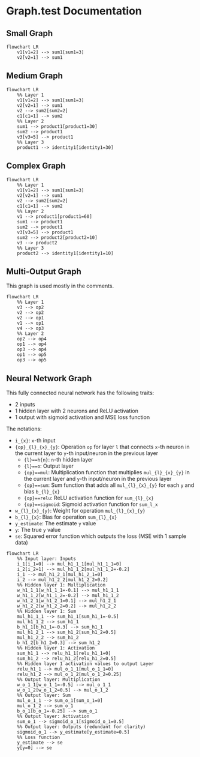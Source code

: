# Graph.test Documentation

## Small Graph

```mermaid
flowchart LR
    v1[v1=2] --> sum1[sum1=3]
    v2[v2=1] --> sum1
```

## Medium Graph

```mermaid
flowchart LR
    %% Layer 1
    v1[v1=2] --> sum1[sum1=3]
    v2[v2=1] --> sum1
    v2 --> sum2[sum2=2]
    c1[c1=1] --> sum2
    %% Layer 2
    sum1 --> product1[product1=30]
    sum2 --> product1
    v3[v3=5] --> product1
    %% Layer 3
    product1 --> identity1[identity1=30]
```

## Complex Graph

```mermaid
flowchart LR
    %% Layer 1
    v1[v1=2] --> sum1[sum1=3]
    v2[v2=1] --> sum1
    v2 --> sum2[sum2=2]
    c1[c1=1] --> sum2
    %% Layer 2
    v1 --> product1[product1=60]
    sum1 --> product1
    sum2 --> product1
    v3[v3=5] --> product1
    sum2 --> product2[product2=10]
    v3 --> product2
    %% Layer 3
    product2 --> identity1[identity1=10]
```

## Multi-Output Graph

This graph is used mostly in the comments.

```mermaid
flowchart LR
    %% Layer 1
    v3 --> op2
    v2 --> op2
    v2 --> op1
    v1 --> op1
    v4 --> op3
    %% Layer 2
    op2 --> op4
    op1 --> op4
    op3 --> op4
    op1 --> op5
    op3 --> op5
```

## Neural Network Graph

This fully connected neural network has the following traits:
- 2 inputs
- 1 hidden layer with 2 neurons and ReLU activation
- 1 output with sigmoid activation and MSE loss function

The notations:
- `i_{x}`: `x`-th input
- `{op}_{l}_{x}_{y}`: Operation `op` for layer `l` that connects `x`-th neuron in the current layer to `y`-th input/neuron in the previous layer
    - `{l}==h{n}`: `n`-th hidden layer
    - `{l}==o`: Output layer
    - `{op}==mul`: Multiplication function that multiplies `mul_{l}_{x}_{y}` in the current layer and `y`-th input/neuron in the previous layer
    - `{op}==sum`: Sum function that adds all `mul_{l}_{x}_{y}` for each `y` and bias `b_{l}_{x}`
    - `{op}==relu`: ReLU activation function for `sum_{l}_{x}`
    - `{op}==sigmoid`: Sigmoid activation function for `sum_l_x`
- `w_{l}_{x}_{y}`: Weight for operation `mul_{l}_{x}_{y}`
- `b_{l}_{x}`: Bias for operation `sum_{l}_{x}`
- `y_estimate`: The estimate `y` value
- `y`: The true `y` value
- `se`: Squared error function which outputs the loss (MSE with 1 sample data)

```mermaid
flowchart LR
    %% Input layer: Inputs
    i_1[i_1=0] --> mul_h1_1_1[mul_h1_1_1=0]
    i_2[i_2=1] --> mul_h1_1_2[mul_h1_1_2=-0.2]
    i_1 --> mul_h1_2_1[mul_h1_2_1=0]
    i_2 --> mul_h1_2_2[mul_h1_2_2=0.2]
    %% Hidden layer 1: Multiplication
    w_h1_1_1[w_h1_1_1=-0.1] --> mul_h1_1_1
    w_h1_1_2[w_h1_1_2=-0.2] --> mul_h1_1_2
    w_h1_2_1[w_h1_2_1=0.1] --> mul_h1_2_1
    w_h1_2_2[w_h1_2_2=0.2] --> mul_h1_2_2
    %% Hidden layer 1: Sum
    mul_h1_1_1 --> sum_h1_1[sum_h1_1=-0.5]
    mul_h1_1_2 --> sum_h1_1
    b_h1_1[b_h1_1=-0.3] --> sum_h1_1
    mul_h1_2_1 --> sum_h1_2[sum_h1_2=0.5]
    mul_h1_2_2 --> sum_h1_2
    b_h1_2[b_h1_2=0.3] --> sum_h1_2
    %% Hidden layer 1: Activation
    sum_h1_1 --> relu_h1_1[relu_h1_1=0]
    sum_h1_2 --> relu_h1_2[relu_h1_2=0.5]
    %% Hidden layer 1 activation values to output Layer
    relu_h1_1 --> mul_o_1_1[mul_o_1_1=0]
    relu_h1_2 --> mul_o_1_2[mul_o_1_2=0.25]
    %% Output layer: Multiplication
    w_o_1_1[w_o_1_1=-0.5] --> mul_o_1_1
    w_o_1_2[w_o_1_2=0.5] --> mul_o_1_2
    %% Output layer: Sum
    mul_o_1_1 --> sum_o_1[sum_o_1=0]
    mul_o_1_2 --> sum_o_1
    b_o_1[b_o_1=-0.25] --> sum_o_1
    %% Output layer: Activation
    sum_o_1 --> sigmoid_o_1[sigmoid_o_1=0.5]
    %% Output layer: Outputs (redundant for clarity)
    sigmoid_o_1 --> y_estimate[y_estimate=0.5]
    %% Loss function
    y_estimate --> se
    y[y=0] --> se
```
